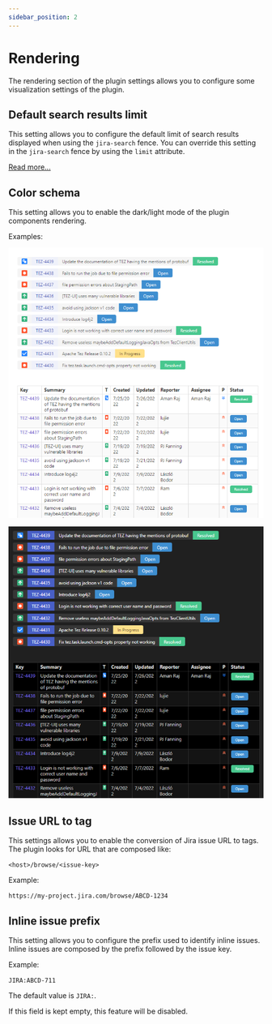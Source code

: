 ```yaml
---
sidebar_position: 2
---
```

# Rendering

The rendering section of the plugin settings allows you to configure some visualization settings of the plugin.

## Default search results limit

This setting allows you to configure the default limit of search results displayed when using the `jira-search` fence.
You can override this setting in the `jira-search` fence by using the `limit` attribute.

[Read more...](/docs/components/jira-search)

## Color schema

This setting allows you to enable the dark/light mode of the plugin components rendering.

Examples:

![light-mode1](/img/light-mode1.png)

![dark-mode1](/img/dark-mode1.png)

## Issue URL to tag

This settings allows you to enable the conversion of Jira issue URL to tags. The plugin looks for URL that are composed like:

```
<host>/browse/<issue-key>
```

Example:
```
https://my-project.jira.com/browse/ABCD-1234
```

## Inline issue prefix

This setting allows you to configure the prefix used to identify inline issues. Inline issues are composed by the prefix followed by the issue key.

Example:
```
JIRA:ABCD-711
```

The default value is `JIRA:`.

If this field is kept empty, this feature will be disabled.
